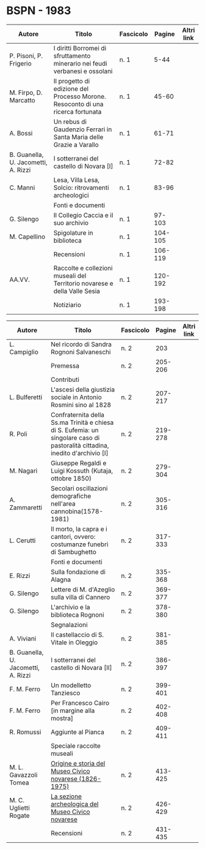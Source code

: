 # BSPN - 1983

| Autore                              | Titolo                                                                          | Fascicolo | Pagine  | Altri link |
|-------------------------------------|---------------------------------------------------------------------------------|-----------|---------|------------|
| P. Pisoni, P. Frigerio              | I diritti Borromei di sfruttamento minerario nei feudi verbanesi e ossolani     | n. 1      | 5-44    |            |
| M. Firpo, D. Marcatto               | Il progetto di edizione del Processo Morone. Resoconto di una ricerca fortunata | n. 1      | 45-60   |            |
| A. Bossi                            | Un rebus di Gaudenzio Ferrari in Santa Maria delle Grazie a Varallo             | n. 1      | 61-71   |            |
| B. Guanella, U. Jacometti, A. Rizzi | I sotterranei del castello di Novara [I]                                        | n. 1      | 72-82   |            |
| C. Manni                            | Lesa, Villa Lesa, Solcio: ritrovamenti archeologici                             | n. 1      | 83-96   |            |
|                                     | Fonti e documenti                                                               |           |         |            |
| G. Silengo                          | Il Collegio Caccia e il suo archivio                                            | n. 1      | 97-103  |            |
| M. Capellino                        | Spigolature in biblioteca                                                       | n. 1      | 104-105 |            |
|                                     | Recensioni                                                                      | n. 1      | 106-119 |            |
| AA.VV.                              | Raccolte e collezioni museali del Territorio novarese e della Valle Sesia       | n. 1      | 120-192 |            |
|                                     | Notiziario                                                                      | n. 1      | 193-198 |            |

| Autore                              | Titolo                                                                                                                       | Fascicolo | Pagine  | Altri link |
|-------------------------------------|------------------------------------------------------------------------------------------------------------------------------|-----------|---------|------------|
| L. Campiglio                        | Nel ricordo di Sandra Rognoni Salvaneschi                                                                                    | n. 2      | 203     |            |
|                                     | Premessa                                                                                                                     | n. 2      | 205-206 |            |
|                                     | Contributi                                                                                                                   |           |         |            |
| L. Bulferetti                       | L'ascesi della giustizia sociale in Antonio Rosmini sino al 1828                                                             | n. 2      | 207-217 |            |
| R. Poli                             | Confraternita della Ss.ma Trinità e chiesa di S. Eufemia: un singolare caso di pastoralità cittadina, inedito d'archivio [I] | n. 2      | 219-278 |            |
| M. Nagari                           | Giuseppe Regaldi e Luigi Kossuth (Kutaja, ottobre 1850)                                                                      | n. 2      | 279-304 |            |
| A. Zammaretti                       | Secolari oscillazioni demografiche nell'area cannobina(1578-1981)                                                            | n. 2      | 305-316 |            |
| L. Cerutti                          | Il morto, la capra e i cantori, ovvero: costumanze funebri di Sambughetto                                                    | n. 2      | 317-333 |            |
|                                     | Fonti e documenti                                                                                                            |           |         |            |
| E. Rizzi                            | Sulla fondazione di Alagna                                                                                                   | n. 2      | 335-368 |            |
| G. Silengo                          | Lettere di M. d'Azeglio sulla villa di Cannero                                                                               | n. 2      | 369-377 |            |
| G. Silengo                          | L'archivio e la biblioteca Rognoni                                                                                           | n. 2      | 378-380 |            |
|                                     | Segnalazioni                                                                                                                 |           |         |            |
| A. Viviani                          | Il castellaccio di S. Vitale in Oleggio                                                                                      | n. 2      | 381-385 |            |
| B. Guanella, U. Jacometti, A. Rizzi | I sotterranei del castello di Novara [II]                                                                                    | n. 2      | 386-397 |            |
| F. M. Ferro                         | Un modelletto Tanziesco                                                                                                      | n. 2      | 399-401 |            |
| F. M. Ferro                         | Per Francesco Cairo [in margine alla mostra]                                                                                 | n. 2      | 402-408 |            |
| R. Romussi                          | Aggiunte al Pianca                                                                                                           | n. 2      | 409-411 |            |
|                                     | Speciale raccolte museali                                                                                                    |           |         |            |
| M. L. Gavazzoli Tomea               | [Origine e storia del Museo Civico novarese (1826-1975)](http://www.ssno.it/BSPNo/1983_Tomea_Museo.pdf)                      | n. 2      | 413-425 |            |
| M. C. Uglietti Rogate               | [La sezione archeologica del Museo Civico novarese](http://www.ssno.it/BSPNo/1983_Tomea_Museo.pdf#page=8)                    | n. 2      | 426-429 |            |
|                                     | Recensioni                                                                                                                   | n. 2      | 431-435 |            |
